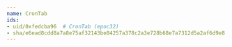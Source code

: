```yaml
---
name: CronTab
ids:
- uid/0xfedcba96  # CronTab (epoc32)
- sha/e6ead8cdd8a7a8e75af32143be84257a378c2a3e728b68e7a7312d5a2af6d9e8  # CronTab- . kB (epoc32)
---
```

